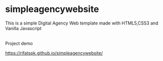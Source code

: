 # simpleagencywebsite
This is a simple Digital Agency Web template made with HTML5,CSS3 and Vanilla Javascript 


<br>
Project demo 

https://rifatspk.github.io/simpleagencywebsite/
